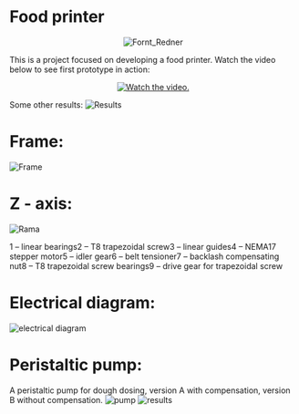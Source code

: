 # Food printer
<p align="center">
  <img src="https://github.com/TanskiSzymon/MQTT_Controller/assets/108231030/006675c5-1bfa-453e-93d7-1b4fb1ffdb3d" alt="Fornt_Redner">
</p>
This is a project focused on developing a food printer.
Watch the video below to see first prototype in action:

<p align="center">
  <a href="https://www.youtube.com/watch?v=P8IgyybBxyM">
     <img src="https://img.youtube.com/vi/P8IgyybBxyM/0.jpg" alt="Watch the video.">
  </a>
</p>
Some other results:

<img src="https://github.com/TanskiSzymon/food-printer/assets/108231030/4e15ef6e-4f9b-4f73-b7b9-d48136e2e8c4" alt="Results">

# Frame:

<img src="https://github.com/TanskiSzymon/food-printer/assets/108231030/53b04ba7-c530-4837-9f94-3c9e2b3bf5a4" alt="Frame">

# Z - axis:

<img src="https://github.com/TanskiSzymon/food-printer/assets/108231030/b6d51870-8004-4fe4-9d97-645b33aa5bb3" alt="Rama">

1 – linear bearings2 – T8 trapezoidal screw3 – linear guides4 – NEMA17 stepper motor5 – idler gear6 – belt tensioner7 – backlash compensating nut8 – T8 trapezoidal screw bearings9 – drive gear for trapezoidal screw


# Electrical diagram:

<img src="https://github.com/TanskiSzymon/food-printer/assets/108231030/1e7b91d3-7b19-44f4-8c17-9cb10ef36d36" alt="electrical diagram">

# Peristaltic pump:

A peristaltic pump for dough dosing, version A with compensation, version B without compensation.
  <img src="https://github.com/TanskiSzymon/food-printer/assets/108231030/34ca0a6e-8bc7-479d-98d3-dbc0124987f2" alt="pump">
  <img src="https://github.com/TanskiSzymon/food-printer/assets/108231030/45d1698a-4a03-4c6b-9ab7-3a8c82f8efa0" alt="results">

</p>
